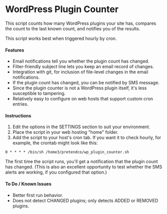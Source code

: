WordPress Plugin Counter
========================

This script counts how many WordPress plugins your site has, compares the count to the last known count, and notifies you of the results.

This script works best when triggered hourly by cron.

#### Features

- Email notifications tell you whether the plugin count has changed.
- Filter-friendly subject line lets you keep an email record of changes.
- Integration with git, for inclusion of file-level changes in the email notifications.
- If the plugin count has changed, you can be notified by SMS message.
- Since the plugin counter is not a WordPress plugin itself, it's less susceptible to tampering.
- Relatively easy to configure on web hosts that support custom cron entries.

#### Instructions

1. Edit the options in the SETTINGS section to suit your environment.
2. Place the script in your web hosting "home" folder.
3. Add the script to your host's cron tab. If you want it to check hourly, for example, the crontab might look like this:
```
0 * * * * /bin/sh /home3/pretendco/wp_plugin_counter.sh
```

The first time the script runs, you'll get a notification that the plugin count has changed. (This is also an excellent opportunity to test whether the SMS alerts are working, if you configured that option.)

#### To Do / Known Issues

- Better first run behavior.
- Does not detect CHANGED plugins; only detects ADDED or REMOVED plugins.